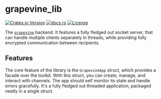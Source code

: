 # grapevine_lib

[![Crates.io Version](https://img.shields.io/crates/v/grapevine_lib)](https://crates.io/crates/grapevine_lib)
[![docs.rs](https://img.shields.io/docsrs/grapevine_lib)](https://docs.rs/grapevine_lib)
[![License](https://img.shields.io/crates/l/grapevine_lib)](../LICENSE)

The [`grapevine`](https://github.com/TCA166/grapevine) backend. It features
a fully fledged out socket server, that can handle multiple clients separately
in threads, while providing fully encrypted communication between recipients.

## Features

The core feature of the library is the `GrapevineApp` struct, which provides a
facade over the toolkit. With this struct, you can create, manage, and interact
with channels. The app should self monitor its state and handle errors
gracefully. It's a fully fledged out threaded application, packaged neatly
in a single struct.
